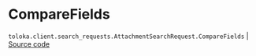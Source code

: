 # CompareFields
`toloka.client.search_requests.AttachmentSearchRequest.CompareFields` | [Source code](https://github.com/Toloka/toloka-kit/blob/v1.0.1/src/client/search_requests.py#L650)

